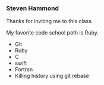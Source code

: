 ### Steven Hammond

Thanks for inviting me to this class.

My favorite code school path is Ruby.

* Git
* Ruby
* C
* swift
* Fortran
* Killing history using git rebase
